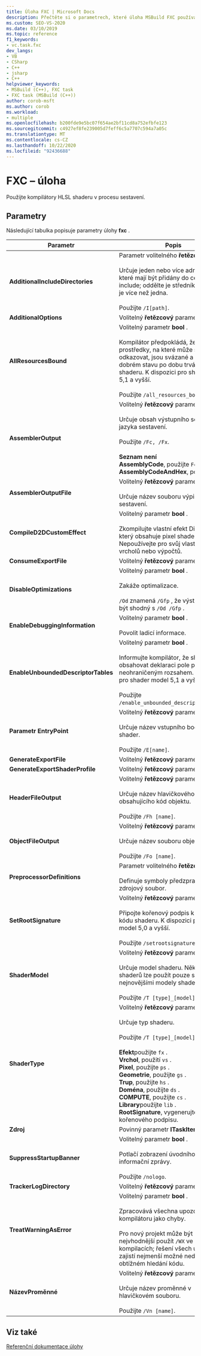 ```yaml
---
title: Úloha FXC | Microsoft Docs
description: Přečtěte si o parametrech, které úloha MSBuild FXC používá pro kompilátory shaderů HLSL v procesu sestavení.
ms.custom: SEO-VS-2020
ms.date: 03/10/2019
ms.topic: reference
f1_keywords:
- vc.task.fxc
dev_langs:
- VB
- CSharp
- C++
- jsharp
- C++
helpviewer_keywords:
- MSBuild (C++), FXC task
- FXC task (MSBuild (C++))
author: corob-msft
ms.author: corob
ms.workload:
- multiple
ms.openlocfilehash: b200fde9e5bc07f654ae2bf11cd8a752efbfe123
ms.sourcegitcommit: c4927ef8fe239005d7feff6c5a7707c594a7a05c
ms.translationtype: MT
ms.contentlocale: cs-CZ
ms.lasthandoff: 10/22/2020
ms.locfileid: "92436688"
---
```

# <a name="fxc-task"></a>FXC – úloha

Použijte kompilátory HLSL shaderu v procesu sestavení.

## <a name="parameters"></a>Parametry

Následující tabulka popisuje parametry úlohy **fxc** .

|Parametr|Popis|
|---------------|-----------------|
|**AdditionalIncludeDirectories**|Parametr volitelného **řetězce []** .<br/><br/>Určuje jeden nebo více adresářů, které mají být přidány do cesty include; oddělte je středníkem, pokud je více než jedna.<br/><br/>Použijte `/I[path]`.|
|**AdditionalOptions**|Volitelný **řetězcový** parametr.|
|**AllResourcesBound**|Volitelný parametr **bool** .<br/><br/>Kompilátor předpokládá, že všechny prostředky, na které může shader odkazovat, jsou svázané a jsou v dobrém stavu po dobu trvání běhu shaderu. K dispozici pro shader model 5,1 a vyšší.<br/><br/>Použijte `/all_resources_bound`.|
|**AssemblerOutput**|Volitelný **řetězcový** parametr.<br/><br/>Určuje obsah výstupního souboru jazyka sestavení.<br/><br/>Použijte `/Fc, /Fx`.<br/><br/>**Seznam není**<br/>**AssemblyCode**, použijte `Fc` .<br/>**AssemblyCodeAndHex**, použijte `Fx` .|
|**AssemblerOutputFile**|Volitelný **řetězcový** parametr.<br/><br/>Určuje název souboru výpisu kódu sestavení.|
|**CompileD2DCustomEffect**|Volitelný parametr **bool** .<br/><br/>Zkompilujte vlastní efekt Direct2D, který obsahuje pixel shadery. Nepoužívejte pro svůj vlastní efekt vrcholů nebo výpočtů.|
|**ConsumeExportFile**|Volitelný **řetězcový** parametr.|
|**DisableOptimizations**|Volitelný parametr **bool** .<br/><br/>Zakáže optimalizace.<br/><br/>`/Od` znamená `/Gfp` , že výstup nemusí být shodný s `/Od /Gfp` .|
|**EnableDebuggingInformation**|Volitelný parametr **bool** .<br/><br/>Povolit ladicí informace.|
|**EnableUnboundedDescriptorTables**|Volitelný parametr **bool** .<br/><br/>Informujte kompilátor, že shader může obsahovat deklaraci pole prostředků s neohraničeným rozsahem. K dispozici pro shader model 5,1 a vyšší.<br/><br/>Použijte `/enable_unbounded_descriptor_tables`.|
|**Parametr EntryPoint**|Volitelný **řetězcový** parametr.<br/><br/>Určuje název vstupního bodu pro shader.<br/><br/>Použijte `/E[name]`.|
|**GenerateExportFile**|Volitelný **řetězcový** parametr.|
|**GenerateExportShaderProfile**|Volitelný **řetězcový** parametr.|
|**HeaderFileOutput**|Volitelný **řetězcový** parametr.<br/><br/>Určuje název hlavičkového souboru obsahujícího kód objektu.<br/><br/>Použijte `/Fh [name]`.|
|**ObjectFileOutput**|Volitelný **řetězcový** parametr.<br/><br/>Určuje název souboru objektu.<br/><br/>Použijte `/Fo [name]`.|
|**PreprocessorDefinitions**|Parametr volitelného **řetězce []** .<br/><br/>Definuje symboly předzpracování pro zdrojový soubor.|
|**SetRootSignature**|Volitelný **řetězcový** parametr.<br/><br/>Připojte kořenový podpis k bytovému kódu shaderu. K dispozici pro shader model 5,0 a vyšší.<br/><br/>Použijte `/setrootsignature`.|
|**ShaderModel**|Volitelný **řetězcový** parametr.<br/><br/>Určuje model shaderu. Některé typy shaderů lze použít pouze s nejnovějšími modely shaderů.<br/><br/>Použijte `/T [type]_[model]`.|
|**ShaderType**|Volitelný **řetězcový** parametr.<br/><br/>Určuje typ shaderu.<br/><br/>Použijte `/T [type]_[model]`.<br/><br/>**Efekt**použijte `fx` .<br/>**Vrchol**, použití `vs` .<br/>**Pixel**, použijte `ps` .<br/>**Geometrie**, použijte `gs` .<br/>**Trup**, použijte `hs` .<br/>**Doména**, použijte `ds` .<br/>**COMPUTE**, použijte `cs` .<br/>**Library**použijte `lib` .<br/>**RootSignature**, vygenerujte objekt kořenového podpisu.|
|**Zdroj**|Povinný parametr **ITaskItem**|
|**SuppressStartupBanner**|Volitelný parametr **bool** .<br/><br/>Potlačí zobrazení úvodního nápisu a informační zprávy.<br/><br/>Použijte `/nologo`.|
|**TrackerLogDirectory**|Volitelný **řetězcový** parametr.|
|**TreatWarningAsError**|Volitelný parametr **bool** .<br/><br/>Zpracovává všechna upozornění kompilátoru jako chyby.<br/><br/>Pro nový projekt může být nejvhodnější použít `/WX` ve všech kompilacích; řešení všech upozornění zajistí nejmenší možné nedostatky v obtížném hledání kódu.|
|**NázevProměnné**|Volitelný **řetězcový** parametr.<br/><br/>Určuje název proměnné v hlavičkovém souboru.<br/><br/>Použijte `/Vn [name]`.|

## <a name="see-also"></a>Viz také

[Referenční dokumentace úlohy](../msbuild/msbuild-task-reference.md)